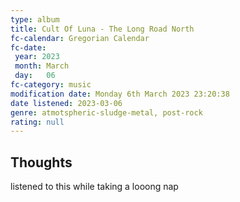 ```yaml
---
type: album 
title: Cult Of Luna - The Long Road North
fc-calendar: Gregorian Calendar
fc-date: 
 year: 2023
 month: March
 day:   06
fc-category: music
modification date: Monday 6th March 2023 23:20:38
date listened: 2023-03-06
genre: atmotspheric-sludge-metal, post-rock 
rating: null
---
```

## Thoughts

listened to this while taking a looong nap
